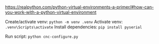 
https://realpython.com/python-virtual-environments-a-primer/#how-can-you-work-with-a-python-virtual-environment

Create/activate venv: `python -m venv .venv`
Activate venv: `.venv\Scripts\activate`
Install dependencies: `pip install pyserial`


Run script: `python cnc-configure.py`


